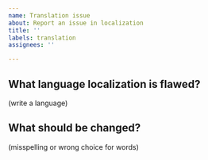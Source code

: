 ```yaml
---
name: Translation issue
about: Report an issue in localization
title: ''
labels: translation
assignees: ''

---
```


## What language localization is flawed?

(write a language)

## What should be changed?

(misspelling or wrong choice for words)
